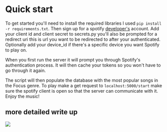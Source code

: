 # Quick start
To get started you'll need to install the required libraries I used `pip install -r requirements.txt`.  Then sign up for a spotify [developer's](https://developer.spotify.com/) account. Add your client id and client secret to secrets.py you'll also be prompted for a redirect uri this is url you want to be redirected to after your authenticated. Optionally add your device_id if there's a specific device you want Spotify to play on.

When you first run the server it will prompt you through Spotify's authentication process. It will then cache your tokens so you won't have to go through it again.

The script will then populate the database with the most popular songs in the Focus genre. To play make a get request to `localhost:5000/start` make sure the spotify client is open so that the server can communicate with it. Enjoy the music!

## more detailed write up
[<img src="https://s3.amazonaws.com/alicereuter.com/assets/img/song/Screencap.png">](https://alicereuter.com/posts/Study%20Music%20Finder.html)
